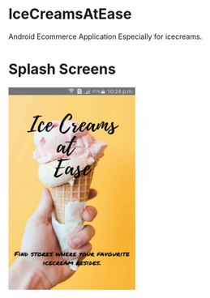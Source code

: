 # IceCreamsAtEase
Android Ecommerce Application Especially for icecreams.
# Splash Screens
<img src="https://raw.githubusercontent.com/salmanma6/IceCreamsAtEase/master/screenshots/1.jpeg" width="250" height="400">

